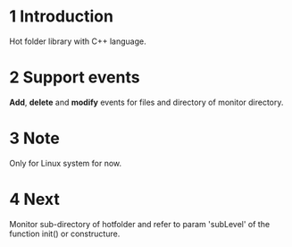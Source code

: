 
# 1 Introduction
Hot folder library with C++ language.

# 2 Support events

**Add**, **delete** and **modify** events for files and directory of monitor directory.

# 3 Note

Only for Linux system for now.

# 4 Next

Monitor sub-directory of hotfolder and refer to param 'subLevel' of the function init() or constructure.


